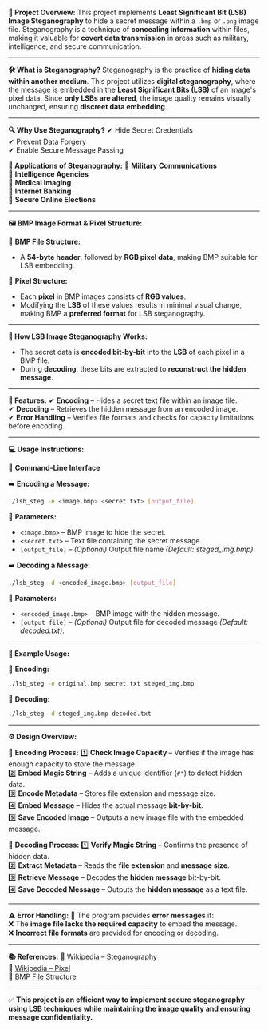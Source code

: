 **📌 Project Overview:**
This project implements **Least Significant Bit (LSB) Image Steganography** to hide a secret message within a `.bmp` or `.png` image file. Steganography is a technique of **concealing information** within files, making it valuable for **covert data transmission** in areas such as military, intelligence, and secure communication.

---

**🛠️ What is Steganography?**
Steganography is the practice of **hiding data within another medium**. This project utilizes **digital steganography**, where the message is embedded in the **Least Significant Bits (LSB)** of an image's pixel data. Since **only LSBs are altered**, the image quality remains visually unchanged, ensuring **discreet data embedding**.

---

**🔍 Why Use Steganography?**
✔ Hide Secret Credentials  
✔ Prevent Data Forgery  
✔ Enable Secure Message Passing  

**📌 Applications of Steganography:**
🔹 **Military Communications**  
🔹 **Intelligence Agencies**  
🔹 **Medical Imaging**  
🔹 **Internet Banking**  
🔹 **Secure Online Elections**  

---

**🖼️ BMP Image Format & Pixel Structure:**

📌 **BMP File Structure:**
- A **54-byte header**, followed by **RGB pixel data**, making BMP suitable for LSB embedding.

📌 **Pixel Structure:**
- Each **pixel** in BMP images consists of **RGB values**.
- Modifying the **LSB** of these values results in minimal visual change, making BMP a **preferred format** for LSB steganography.

---

**🔢 How LSB Image Steganography Works:**
- The secret data is **encoded bit-by-bit** into the **LSB** of each pixel in a BMP file.
- During **decoding**, these bits are extracted to **reconstruct the hidden message**.

---

**🚀 Features:**
✔ **Encoding** – Hides a secret text file within an image file.  
✔ **Decoding** – Retrieves the hidden message from an encoded image.  
✔ **Error Handling** – Verifies file formats and checks for capacity limitations before encoding.  

---

**💻 Usage Instructions:**

📌 **Command-Line Interface**

➡️ **Encoding a Message:**  
```bash
./lsb_steg -e <image.bmp> <secret.txt> [output_file]
```
📝 **Parameters:**  
- `<image.bmp>` – BMP image to hide the secret.
- `<secret.txt>` – Text file containing the secret message.
- `[output_file]` – *(Optional)* Output file name *(Default: steged_img.bmp)*.

➡️ **Decoding a Message:**  
```bash
./lsb_steg -d <encoded_image.bmp> [output_file]
```
📝 **Parameters:**  
- `<encoded_image.bmp>` – BMP image with the hidden message.
- `[output_file]` – *(Optional)* Output file for decoded message *(Default: decoded.txt)*.

---

**📌 Example Usage:**

🔹 **Encoding:**  
```bash
./lsb_steg -e original.bmp secret.txt steged_img.bmp
```
🔹 **Decoding:**  
```bash
./lsb_steg -d steged_img.bmp decoded.txt
```

---

**⚙️ Design Overview:**

📌 **Encoding Process:**
1️⃣ **Check Image Capacity** – Verifies if the image has enough capacity to store the message.  
2️⃣ **Embed Magic String** – Adds a unique identifier (`#*`) to detect hidden data.  
3️⃣ **Encode Metadata** – Stores file extension and message size.  
4️⃣ **Embed Message** – Hides the actual message **bit-by-bit**.  
5️⃣ **Save Encoded Image** – Outputs a new image file with the embedded message.  

📌 **Decoding Process:**
1️⃣ **Verify Magic String** – Confirms the presence of hidden data.  
2️⃣ **Extract Metadata** – Reads the **file extension** and **message size**.  
3️⃣ **Retrieve Message** – Decodes the **hidden message** bit-by-bit.  
4️⃣ **Save Decoded Message** – Outputs the **hidden message** as a text file.  

---

**⚠️ Error Handling:**
📌 The program provides **error messages** if:  
❌ The **image file lacks the required capacity** to embed the message.  
❌ **Incorrect file formats** are provided for encoding or decoding.  

---

**📚 References:**
📌 [Wikipedia – Steganography](https://en.wikipedia.org/wiki/Steganography)  
📌 [Wikipedia – Pixel](https://en.wikipedia.org/wiki/Pixel)  
📌 [BMP File Structure](https://en.wikipedia.org/wiki/BMP_file_format)  

---

✅ **This project is an efficient way to implement secure steganography using LSB techniques while maintaining the image quality and ensuring message confidentiality.**

